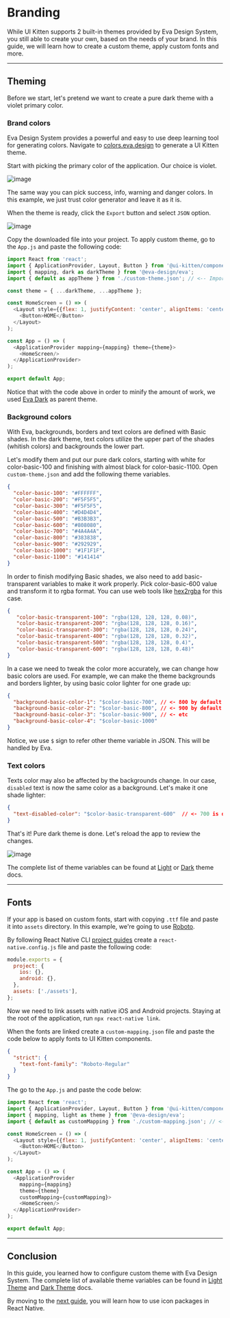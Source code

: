 # Branding

While UI Kitten supports 2 built-in themes provided by Eva Design System, you still able to create your own, based on the needs of your brand. In this guide, we will learn how to create a custom theme, apply custom fonts and more.

<hr>

## Theming

Before we start, let's pretend we want to create a pure dark theme with a violet primary color.

### Brand colors

Eva Design System provides a powerful and easy to use deep learning tool for generating colors. Navigate to <a href="https://colors.eva.design" target="_blank">colors.eva.design</a> to generate a UI Kitten theme.

Start with picking the primary color of the application. Our choice is violet.

![image](assets/images/articles/guides/branding-pick-color.gif)

The same way you can pick success, info, warning and danger colors. In this example, we just trust color generator and leave it as it is.

When the theme is ready, click the `Export` button and select `JSON` option.

![image](assets/images/articles/guides/branding-export-theme.gif)

Copy the downloaded file into your project.
To apply custom theme, go to the `App.js` and paste the following code:

```js
import React from 'react';
import { ApplicationProvider, Layout, Button } from '@ui-kitten/components';
import { mapping, dark as darkTheme } from '@eva-design/eva';
import { default as appTheme } from './custom-theme.json'; // <-- Import app theme

const theme = { ...darkTheme, ...appTheme };

const HomeScreen = () => (
  <Layout style={{flex: 1, justifyContent: 'center', alignItems: 'center'}}>
    <Button>HOME</Button>
  </Layout>
);

const App = () => (
  <ApplicationProvider mapping={mapping} theme={theme}>
    <HomeScreen/>
  </ApplicationProvider>
);

export default App;
```

Notice that with the code above in order to minify the amount of work, we used <a href="https://akveo.github.io/react-native-ui-kitten/docs/design-system/dark-theme" target="_blank">Eva Dark</a> as parent theme. 

### Background colors

With Eva, backgrounds, borders and text colors are defined with Basic shades. In the dark theme, text colors utilize the upper part of the shades (whitish colors) and backgrounds the lower part.

Let's modify them and put our pure dark colors, starting with white for color-basic-100 and finishing with almost black for color-basic-1100. Open `custom-theme.json` and add the following theme variables.

```json
{
  "color-basic-100": "#FFFFFF",
  "color-basic-200": "#F5F5F5",
  "color-basic-300": "#F5F5F5",
  "color-basic-400": "#D4D4D4",
  "color-basic-500": "#B3B3B3",
  "color-basic-600": "#808080",
  "color-basic-700": "#4A4A4A",
  "color-basic-800": "#383838",
  "color-basic-900": "#292929",
  "color-basic-1000": "#1F1F1F",
  "color-basic-1100": "#141414"
}
```

In order to finish modifying Basic shades, we also need to add basic-transparent variables to make it work properly. Pick color-basic-600 value and transform it to rgba format. You can use web tools like <a href="http://hex2rgba.devoth.com" target="_blank">hex2rgba</a> for this case. 

```json
{
   "color-basic-transparent-100": "rgba(128, 128, 128, 0.08)",
   "color-basic-transparent-200": "rgba(128, 128, 128, 0.16)",
   "color-basic-transparent-300": "rgba(128, 128, 128, 0.24)",
   "color-basic-transparent-400": "rgba(128, 128, 128, 0.32)",
   "color-basic-transparent-500": "rgba(128, 128, 128, 0.4)",
   "color-basic-transparent-600": "rgba(128, 128, 128, 0.48)"
}
```

In a case we need to tweak the color more accurately, we can change how basic colors are used. For example, we can make the theme backgrounds and borders lighter, by using basic color lighter for one grade up:

```json
{
  "background-basic-color-1": "$color-basic-700", // <- 800 by default
  "background-basic-color-2": "$color-basic-800", // <- 900 by default
  "background-basic-color-3": "$color-basic-900", // <- etc
  "background-basic-color-4": "$color-basic-1000"
}
```                            

Notice, we use `$` sign to refer other theme variable in JSON. This will be handled by Eva.

### Text colors

Texts color may also be affected by the backgrounds change. In our case, `disabled` text is now the same color as a background. Let's make it one shade lighter:

```json
{
  "text-disabled-color": "$color-basic-transparent-600"  // <- 700 is default
}
```

That's it! Pure dark theme is done. Let's reload the app to review the changes.

![image](assets/images/articles/guides/branding-theme-preview.png)

The complete list of theme variables can be found at <a href="https://akveo.github.io/react-native-ui-kitten/docs/design-system/light-theme" target="_blank">Light</a> or <a href="https://akveo.github.io/react-native-ui-kitten/docs/design-system/dark-theme" target="_blank">Dark</a> theme docs.

<hr>

## Fonts

If your app is based on custom fonts, start with copying `.ttf` file and paste it into `assets` directory. In this example, we're going to use <a href="https://fonts.google.com/specimen/Roboto" target="_blank">Roboto</a>.


By following React Native CLI 
<a href="https://github.com/react-native-community/cli/blob/master/docs/projects.md#project" target="blank">project guides</a>
create a `react-native.config.js` file and paste the following code:

```js
module.exports = {
  project: {
    ios: {},
    android: {},
  },
  assets: ['./assets'],
};
```

Now we need to link assets with native iOS and Android projects. Staying at the root of the application, run `npx react-native link`.

When the fonts are linked create a `custom-mapping.json` file and paste the code below to apply fonts to UI Kitten components. 

```json
{
  "strict": {
    "text-font-family": "Roboto-Regular"
  }
}
```

The go to the `App.js` and paste the code below: 

```js
import React from 'react';
import { ApplicationProvider, Layout, Button } from '@ui-kitten/components';
import { mapping, light as theme } from '@eva-design/eva';
import { default as customMapping } from './custom-mapping.json'; // <-- Import custom mapping

const HomeScreen = () => (
  <Layout style={{flex: 1, justifyContent: 'center', alignItems: 'center'}}>
    <Button>HOME</Button>
  </Layout>
);

const App = () => (
  <ApplicationProvider 
    mapping={mapping}
    theme={theme}
    customMapping={customMapping}>
    <HomeScreen/>
  </ApplicationProvider>
);

export default App;
```

<hr>

## Conclusion

In this guide, you learned how to configure custom theme with Eva Design System. The complete list of available theme variables can be found in <a href="https://akveo.github.io/react-native-ui-kitten/docs/design-system/light-theme" target="_blank">Light Theme</a> and <a href="https://akveo.github.io/react-native-ui-kitten/docs/design-system/dark-theme" target="_blank">Dark Theme</a> docs.

By moving to the [next guide](guides/icon-packages), you will learn how to use icon packages in React Native.
